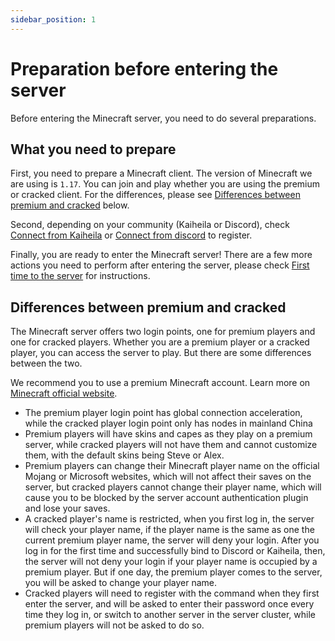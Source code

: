 ```yaml
---
sidebar_position: 1
---
```


# Preparation before entering the server

Before entering the Minecraft server, you need to do several preparations.

## What you need to prepare

First, you need to prepare a Minecraft client. The version of Minecraft we are using is `1.17`. You can join and play whether you are using the premium or cracked client. For the differences, please see [Differences between premium and cracked](#difference-between-premium-and-cracked) below.

Second, depending on your community (Kaiheila or Discord), check [Connect from Kaiheila](./kaiheila-player.md) or  [Connect from discord](./discord-player.md) to register.

Finally, you are ready to enter the Minecraft server! There are a few more actions you need to perform after entering the server, please check [First time to the server](../first-join/first-join.md) for instructions.

## Differences between premium and cracked

The Minecraft server offers two login points, one for premium players and one for cracked players. Whether you are a premium player or a cracked player, you can access the server to play. But there are some differences between the two.

We recommend you to use a premium Minecraft account. Learn more on [Minecraft official website](https://www.minecraft.net/en-us).

- The premium player login point has global connection acceleration, while the cracked player login point only has nodes in mainland China
- Premium players will have skins and capes as they play on a premium server, while cracked players will not have them and cannot customize them, with the default skins being Steve or Alex.
- Premium players can change their Minecraft player name on the official Mojang or Microsoft websites, which will not affect their saves on the server, but cracked players cannot change their player name, which will cause you to be blocked by the server account authentication plugin and lose your saves.
- A cracked player's name is restricted, when you first log in, the server will check your player name, if the player name is the same as one the current premium player name, the server will deny your login. After you log in for the first time and successfully bind to Discord or Kaiheila, then, the server will not deny your login if your player name is occupied by a premium player. But if one day, the premium player comes to the server, you will be asked to change your player name.
- Cracked players will need to register with the command when they first enter the server, and will be asked to enter their password once every time they log in, or switch to another server in the server cluster, while premium players will not be asked to do so.
